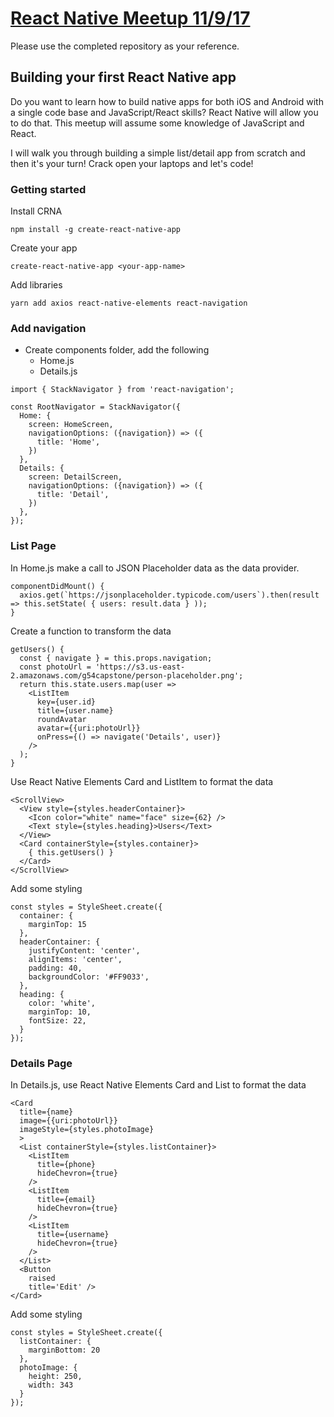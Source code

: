 # [React Native Meetup 11/9/17](https://www.eventbrite.com/e/building-your-first-react-native-app-tickets-39594131112)

Please use the completed repository as your reference.

## Building your first React Native app

Do you want to learn how to build native apps for both iOS and Android with a single code base and JavaScript/React skills? React Native will allow you to do that. This meetup will assume some knowledge of JavaScript and React.

I will walk you through building a simple list/detail app from scratch and then it's your turn! Crack open your laptops and let's code!

### Getting started

Install CRNA
```
npm install -g create-react-native-app
```

Create your app
```
create-react-native-app <your-app-name>
```

Add libraries
```
yarn add axios react-native-elements react-navigation
```

### Add navigation

* Create components folder, add the following
  * Home.js
  * Details.js

```
import { StackNavigator } from 'react-navigation';

const RootNavigator = StackNavigator({
  Home: {
    screen: HomeScreen,
    navigationOptions: ({navigation}) => ({
      title: 'Home',
    })
  },
  Details: {
    screen: DetailScreen,
    navigationOptions: ({navigation}) => ({
      title: 'Detail',
    })
  },
});
```

### List Page

In Home.js make a call to JSON Placeholder data as the data provider.

```
componentDidMount() {
  axios.get(`https://jsonplaceholder.typicode.com/users`).then(result => this.setState( { users: result.data } ));
}
```

Create a function to transform the data

```
getUsers() {
  const { navigate } = this.props.navigation;
  const photoUrl = 'https://s3.us-east-2.amazonaws.com/g54capstone/person-placeholder.png';
  return this.state.users.map(user =>
    <ListItem
      key={user.id}
      title={user.name}
      roundAvatar
      avatar={{uri:photoUrl}}
      onPress={() => navigate('Details', user)}
    />
  );
}
```

Use React Native Elements Card and ListItem to format the data

```
<ScrollView>
  <View style={styles.headerContainer}>
    <Icon color="white" name="face" size={62} />
    <Text style={styles.heading}>Users</Text>
  </View>
  <Card containerStyle={styles.container}>
    { this.getUsers() }
  </Card>
</ScrollView>
```

Add some styling

```
const styles = StyleSheet.create({
  container: {
    marginTop: 15
  },
  headerContainer: {
    justifyContent: 'center',
    alignItems: 'center',
    padding: 40,
    backgroundColor: '#FF9033',
  },
  heading: {
    color: 'white',
    marginTop: 10,
    fontSize: 22,
  }
});
```

### Details Page

In Details.js, use React Native Elements Card and List to format the data

```
<Card
  title={name}
  image={{uri:photoUrl}}
  imageStyle={styles.photoImage}
  >
  <List containerStyle={styles.listContainer}>
    <ListItem
      title={phone}
      hideChevron={true}
    />
    <ListItem
      title={email}
      hideChevron={true}
    />
    <ListItem
      title={username}
      hideChevron={true}
    />
  </List>
  <Button
    raised
    title='Edit' />
</Card>
```

Add some styling

```
const styles = StyleSheet.create({
  listContainer: {
    marginBottom: 20
  },
  photoImage: {
    height: 250,
    width: 343
  }
});
```

